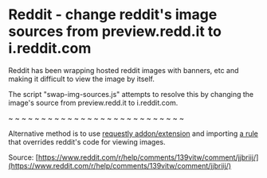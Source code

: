 # Reddit - change reddit's image sources from preview.redd.it to i.reddit.com

Reddit has been wrapping hosted reddit images with banners, etc and making it difficult to view the image by itself. 

The script "swap-img-sources.js" attempts to resolve this by changing the image's source from preview.redd.it to i.reddit.com.

~ ~ ~ ~ ~ ~ ~ ~ ~ ~ ~ ~ ~ ~ ~ ~ ~ ~ ~ ~ ~ ~ ~ ~ ~ ~ ~ 
 
Alternative method is to use [requestly addon/extension](https://github.com/requestly/requestly) and importing [a rule](https://github.com/zbluebugz/various-user-scripts/blob/main/userscripts/reddit/requestly-reddit-image-fix.json) that overrides reddit's code for viewing images.

Source: [https://www.reddit.com/r/help/comments/139vitw/comment/jjbriij/](https://www.reddit.com/r/help/comments/139vitw/comment/jjbriij/)
